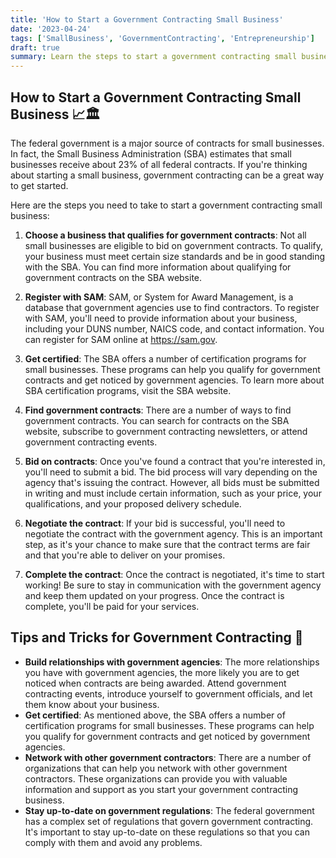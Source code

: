 ```yaml
---
title: 'How to Start a Government Contracting Small Business'
date: '2023-04-24'
tags: ['SmallBusiness', 'GovernmentContracting', 'Entrepreneurship']
draft: true
summary: Learn the steps to start a government contracting small business and secure federal contracts to grow your venture. 📈🏛️
---
```


## How to Start a Government Contracting Small Business 📈🏛️

The federal government is a major source of contracts for small businesses. In fact, the Small Business Administration (SBA) estimates that small businesses receive about 23% of all federal contracts. If you're thinking about starting a small business, government contracting can be a great way to get started.

Here are the steps you need to take to start a government contracting small business:

1. **Choose a business that qualifies for government contracts**: Not all small businesses are eligible to bid on government contracts. To qualify, your business must meet certain size standards and be in good standing with the SBA. You can find more information about qualifying for government contracts on the SBA website.

2. **Register with SAM**: SAM, or System for Award Management, is a database that government agencies use to find contractors. To register with SAM, you'll need to provide information about your business, including your DUNS number, NAICS code, and contact information. You can register for SAM online at <https://sam.gov>.

3. **Get certified**: The SBA offers a number of certification programs for small businesses. These programs can help you qualify for government contracts and get noticed by government agencies. To learn more about SBA certification programs, visit the SBA website.

4. **Find government contracts**: There are a number of ways to find government contracts. You can search for contracts on the SBA website, subscribe to government contracting newsletters, or attend government contracting events.

5. **Bid on contracts**: Once you've found a contract that you're interested in, you'll need to submit a bid. The bid process will vary depending on the agency that's issuing the contract. However, all bids must be submitted in writing and must include certain information, such as your price, your qualifications, and your proposed delivery schedule.

6. **Negotiate the contract**: If your bid is successful, you'll need to negotiate the contract with the government agency. This is an important step, as it's your chance to make sure that the contract terms are fair and that you're able to deliver on your promises.

7. **Complete the contract**: Once the contract is negotiated, it's time to start working! Be sure to stay in communication with the government agency and keep them updated on your progress. Once the contract is complete, you'll be paid for your services.

## Tips and Tricks for Government Contracting 🎯

- **Build relationships with government agencies**: The more relationships you have with government agencies, the more likely you are to get noticed when contracts are being awarded. Attend government contracting events, introduce yourself to government officials, and let them know about your business.
- **Get certified**: As mentioned above, the SBA offers a number of certification programs for small businesses. These programs can help you qualify for government contracts and get noticed by government agencies.
- **Network with other government contractors**: There are a number of organizations that can help you network with other government contractors. These organizations can provide you with valuable information and support as you start your government contracting business.
- **Stay up-to-date on government regulations**: The federal government has a complex set of regulations that govern government contracting. It's important to stay up-to-date on these regulations so that you can comply with them and avoid any problems.
